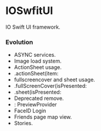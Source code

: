 # IOSwfitUI

IO Swift UI framework.

### Evolution
- ASYNC services.
- Image load system.
- ActionSheet usage.
-   .actionSheet(item:
- fullscreencover and sheet usage.
-   .fullScreenCover(isPresented:
-   .sheet(isPresented:
- Deprecated remove.
- : PreviewProvider
- FaceID Login
- Friends page map view.
- Stories.
